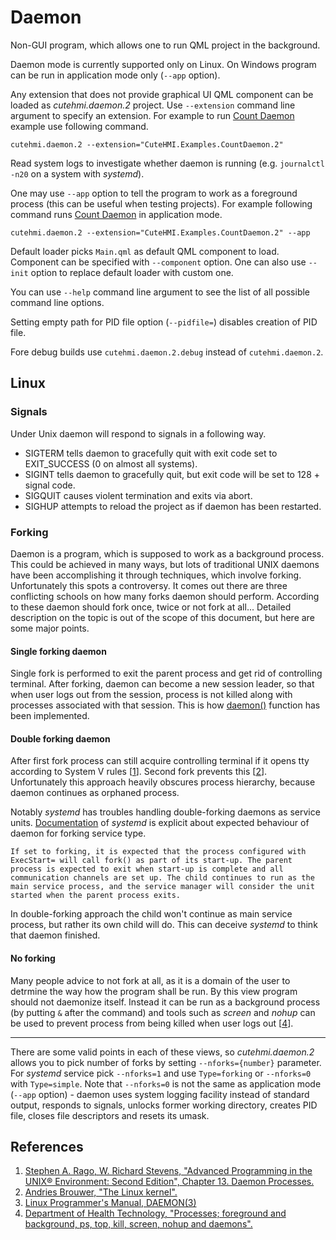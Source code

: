 # Daemon

Non-GUI program, which allows one to run QML project in the background.

Daemon mode is currently supported only on Linux. On Windows program can be run in application mode only (`--app` option).

Any extension that does not provide graphical UI QML component can be loaded as *cutehmi.daemon.2* project. Use `--extension`
command line argument to specify an extension. For example to run
[Count Daemon](../../extensions/CuteHMI/Examples/CountDaemon.2/) example use following command.

```
cutehmi.daemon.2 --extension="CuteHMI.Examples.CountDaemon.2"
```
Read system logs to investigate whether daemon is running (e.g. `journalctl -n20` on a system with *systemd*).

One may use `--app` option to tell the program to work as a foreground process (this can be useful when testing projects).
For example following command runs [Count Daemon](../../extensions/CuteHMI/Examples/CountDaemon.2/) in application mode.
```
cutehmi.daemon.2 --extension="CuteHMI.Examples.CountDaemon.2" --app
```

Default loader picks `Main.qml` as default QML component to load. Component can be specified with `--component` option. One can also
use `--init` option to replace default loader with custom one.

You can use `--help` command line argument to see the list of all possible command line options.

Setting empty path for PID file option (`--pidfile=`) disables creation of PID file.

Fore debug builds use `cutehmi.daemon.2.debug` instead of `cutehmi.daemon.2`.

## Linux

### Signals

Under Unix daemon will respond to signals in a following way.

- SIGTERM tells daemon to gracefully quit with exit code set to EXIT_SUCCESS (0 on almost all systems).
- SIGINT tells daemon to gracefully quit, but exit code will be set to 128 + signal code.
- SIGQUIT causes violent termination and exits via abort.
- SIGHUP attempts to reload the project as if daemon has been restarted.

### Forking

Daemon is a program, which is supposed to work as a background process. This could be achieved in many ways, but lots of traditional
UNIX daemons have been accomplishing it through techniques, which involve forking. Unfortunately this spots a controversy. It comes
out there are three conflicting schools on how many forks daemon should perform. According to these daemon should fork once, twice
or not fork at all... Detailed description on the topic is out of the scope of this document, but here are some major points.

#### Single forking daemon

Single fork is performed to exit the parent process and get rid of controlling terminal. After forking, daemon can become a new
session leader, so that when user logs out from the session, process is not killed along with processes associated with that
session. This is how [daemon()][3] function has been implemented.

#### Double forking daemon

After first fork process can still acquire controlling terminal if it opens tty according to System V rules [[1]]. Second fork
prevents this [[2]]. Unfortunately this approach heavily obscures process hierarchy, because daemon continues as orphaned process.

Notably *systemd* has troubles handling double-forking daemons as service units.
[Documentation](https://www.freedesktop.org/software/systemd/man/systemd.service.html#Type=) of *systemd* is explicit about expected
behaviour of daemon for forking service type.
```
If set to forking, it is expected that the process configured with ExecStart= will call fork() as part of its start-up. The parent
process is expected to exit when start-up is complete and all communication channels are set up. The child continues to run as the
main service process, and the service manager will consider the unit started when the parent process exits.
```
In double-forking approach the child won't continue as main service process, but rather its own child will do. This can deceive
*systemd* to think that daemon finished.

#### No forking

Many people advice to not fork at all, as it is a domain of the user to detrmine the way how the program shall be run. By this view
program should not daemonize itself. Instead it can be run as a background process (by putting `&` after the command) and tools such
as *screen* and *nohup* can be used to prevent process from being killed when user logs out [[4]].

---

There are some valid points in each of these views, so *cutehmi.daemon.2* allows you to pick number of forks by setting
`--nforks={number}` parameter. For *systemd* service pick `--nforks=1` and use `Type=forking` or `--nforks=0` with `Type=simple`.
Note that `--nforks=0` is not the same as application mode (`--app` option) - daemon uses system logging facility instead of
standard output, responds to signals, unlocks former working directory, creates PID file, closes file descriptors and resets its
umask.

## References

1. [Stephen A. Rago, W. Richard Stevens, "Advanced Programming in the UNIX® Environment: Second Edition", Chapter 13. Daemon Processes.][1]
2. [Andries Brouwer, "The Linux kernel".][2]
3. [Linux Programmer's Manual, DAEMON(3)][3]
4. [Department of Health Technology, "Processes; foreground and background, ps, top, kill, screen, nohup and daemons".][4]

[1]: https://learning.oreilly.com/library/view/advanced-programming-in/0201433079/
[2]: https://www.win.tue.nl/~aeb/linux/lk/lk-10.html
[3]: http://man7.org/linux/man-pages/man3/daemon.3.html
[4]: http://teaching.healthtech.dtu.dk/unix/index.php/Processes;_foreground_and_background,_ps,_top,_kill,_screen,_nohup_and_daemons
